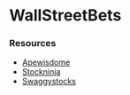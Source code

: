 # WallStreetBets

### Resources
+ [Apewisdome](https://apewisdom.io/wallstreetbets)
+ [Stockninja](https://www.stockninja.io/wallstreetbets-tracker)
+ [Swaggystocks](https://swaggystocks.com)
